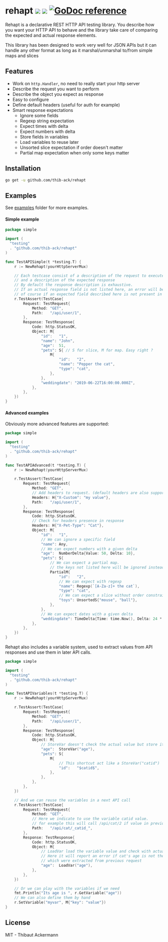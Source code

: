 
# rehapt <a href="https://travis-ci.org/thib-ack/rehapt"><img src="https://travis-ci.org/thib-ack/rehapt.svg?branch=master"></a> <a href="https://goreportcard.com/report/thib-ack/rehapt"><img src="http://goreportcard.com/badge/thib-ack/rehapt"></a> <a href="https://godoc.org/github.com/thib-ack/rehapt"><img src="https://godoc.org/github.com/thib-ack/rehapt?status.svg" alt="GoDoc reference"></a>

Rehapt is a declarative REST HTTP API testing library. 
You describe how you want your HTTP API to behave and the library take care of comparing the expected and actual response elements.

This library has been designed to work very well for JSON APIs but it can 
handle any other format as long as it marshal/unmarshal to/from simple maps and slices

## Features

- Work on `http.Handler`, no need to really start your http server
- Describe the request you want to perform
- Describe the object you expect as response
- Easy to configure
- Define default headers (useful for auth for example)
- Smart response expectations
    - Ignore some fields
    - Regexp string expectation
    - Expect times with delta
    - Expect numbers with delta
    - Store fields in variables
    - Load variables to reuse later
    - Unsorted slice expectation if order doesn't matter
    - Partial map expectation when only some keys matter

## Installation

```bash
go get -u github.com/thib-ack/rehapt
```

## Examples

See [examples](https://github.com/thib-ack/rehapt/blob/master/examples) folder for more examples.

#### Simple example

```go
package simple

import (
  "testing"
  . "github.com/thib-ack/rehapt"
)

func TestAPISimple(t *testing.T) {
    r := NewRehapt(yourHttpServerMux)

    // Each testcase consist of a description of the request to execute
    // and a description of the expected response
    // By default the response description is exhaustive. 
    // If an actual response field is not listed here, an error will be triggered
    // of course if an expected field described here is not present in response, an error will be triggered too.
    r.TestAssert(TestCase{
        Request: TestRequest{
            Method: "GET",
            Path:   "/api/user/1",
        },
        Response: TestResponse{
            Code: http.StatusOK,
            Object: M{
                "id":   "1",
                "name": "John",
                "age":  51,
                "pets": S{ // S for slice, M for map. Easy right ?
                    M{
                        "id":   "2",
                        "name": "Pepper the cat",
                        "type": "cat",
                    },
                },
                "weddingdate": "2019-06-22T16:00:00.000Z",
            },
        },
    })
}
```

#### Advanced examples

Obviously more advanced features are supported:

```go
package simple

import (
  "testing"
  . "github.com/thib-ack/rehapt"
)

func TestAPIAdvanced(t *testing.T) {
    r := NewRehapt(yourHttpServerMux)

    r.TestAssert(TestCase{
        Request: TestRequest{
            Method: "GET",
            // Add headers to request. (default headers are also supported)
            Headers: H{"X-Custom": "my value"}, 
            Path:   "/api/user/1",
        },
        Response: TestResponse{
            Code: http.StatusOK,
            // Check for headers presence in response
            Headers: H{"X-Pet-Type": "Cat"},
            Object: M{
                "id":   "1",
                // We can ignore a specific field
                "name": Any,
                // We can expect numbers with a given delta
                "age":  NumberDelta{Value: 50, Delta: 10},
                "pets": S{
                    // We can expect a partial map. 
                    // the keys not listed here will be ignored instead of returned as missing
                    PartialM{
                        "id":   "2",
                        // We can expect with regexp
                        "name": Regexp(`[A-Za-z]+ the cat`),
                        "type": "cat",
                        // We can expect a slice without order constraint
                        "toys": UnsortedS{"mouse", "ball"},
                    },
                },
                // We can expect dates with a given delta
                "weddingdate": TimeDelta{Time: time.Now(), Delta: 24 * time.Hour},
            },
        },
    })
}
```

Rehapt also includes a variable system, used to extract values from API responses and use them in later API calls.

```go
package simple

import (
  "testing"
  . "github.com/thib-ack/rehapt"
)

func TestAPIVariables(t *testing.T) {
    r := NewRehapt(yourHttpServerMux)

    r.TestAssert(TestCase{
        Request: TestRequest{
            Method: "GET",
            Path:   "/api/user/1",
        },
        Response: TestResponse{
            Code: http.StatusOK,
            Object: M{
                // StoreVar doesn't check the actual value but store it in a variable named "age" here
                "age":  StoreVar("age"),
                "pets": S{
                    M{
                        // This shortcut act like a StoreVar("catid")
                        "id":   "$catid$",
                    },
                },
            },
        },
    })

    // And we can reuse the variables in a next API call
    r.TestAssert(TestCase{
        Request: TestRequest{
            Method: "GET",
            // Here we indicate to use the variable catid value. 
            // for example this will call /api/cat/2 if value in previous request was 2
            Path:   "/api/cat/_catid_",
        },
        Response: TestResponse{
            Code: http.StatusOK,
            Object: M{
                // LoadVar load the variable value and check with actual response value.
                // Here it will report an error if cat's age is not the same as John's age
                // which were extracted from previous request
                "age":  LoadVar("age"),
            },
        },
    })

    // Or we can play with the variables if we need
    fmt.Println("Its age is ", r.GetVariable("age"))
    // We can also define them by hand
    r.SetVariable("myvar", M{"key": "value"})
}
```

## License

MIT - Thibaut Ackermann
